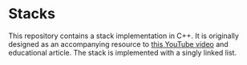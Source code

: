 # Stacks

This repository contains a stack implementation in C++. It is originally designed as an accompanying resource to [this YouTube video](https://www.youtube.com/watch?v=fSm4n4r8f_E) and educational article.
The stack is implemented with a singly linked list.
